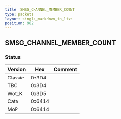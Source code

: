 ```yaml
---
title: SMSG_CHANNEL_MEMBER_COUNT
type: packets
layout: single_markdown_in_list
position: 982
---
```


## SMSG_CHANNEL_MEMBER_COUNT

### Status

Version    | Hex        | Comment
---------- | ---------- | ---------- 
Classic    | 0x3D4      | 
TBC        | 0x3D4      | 
WotLK      | 0x3D5      | 
Cata       | 0x6414     | 
MoP        | 0x6414     | 